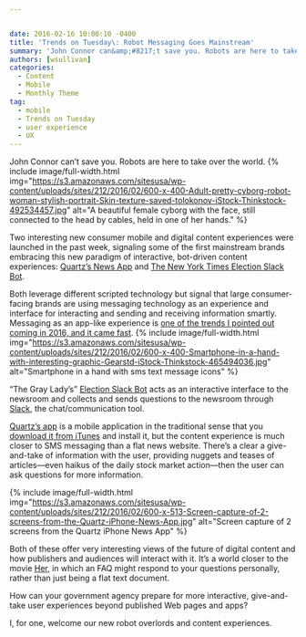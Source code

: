 ```yaml
---


date: 2016-02-16 10:00:10 -0400
title: 'Trends on Tuesday\: Robot Messaging Goes Mainstream'
summary: 'John Connor can&amp;#8217;t save you. Robots are here to take over&nbsp;the world. Two interesting new consumer mobile and digital content experiences were launched in the past week, signaling some of the first mainstream brands embracing this new paradigm of interactive, bot-driven content experiences\: Quartz&amp;#8217;s News App and The New York Times Election Slack Bot. Both'
authors: [wsullivan]
categories:
  - Content
  - Mobile
  - Monthly Theme
tag:
  - mobile
  - Trends on Tuesday
  - user experience
  - UX
---
```


John Connor can&#8217;t save you. Robots are here to take over the world. 
{% include image/full-width.html img="https://s3.amazonaws.com/sitesusa/wp-content/uploads/sites/212/2016/02/600-x-400-Adult-pretty-cyborg-robot-woman-stylish-portrait-Skin-texture-saved-tolokonov-iStock-Thinkstock-492534457.jpg" alt="A beautiful female cyborg with the face, still connected to the head by cables, held in one of her hands." %} 

Two interesting new consumer mobile and digital content experiences were launched in the past week, signaling some of the first mainstream brands embracing this new paradigm of interactive, bot-driven content experiences: [Quartz&#8217;s News App](http://qz.com/613700/its-here-quartzs-first-news-app-for-iphone/) and [The New York Times Election Slack Bot](http://www.niemanlab.org/2016/02/the-new-york-times-launches-a-slack-2016-election-bot-that-accepts-questions-from-readers/).

Both leverage different scripted technology but signal that large consumer-facing brands are using messaging technology as an experience and interface for interacting and sending and receiving information smartly. Messaging as an app-like experience is [one of the trends I pointed out coming in 2016, and it came fast](https://www.WHATEVER/2016/01/12/trends-on-tuesday-10-mobile-government-and-tech-trends-for-2016/). 
{% include image/full-width.html img="https://s3.amazonaws.com/sitesusa/wp-content/uploads/sites/212/2016/02/600-x-400-Smartphone-in-a-hand-with-interesting-graphic-Gearstd-iStock-Thinkstock-465494036.jpg" alt="Smartphone in a hand with sms text message icons" %} 

&#8220;The Gray Lady&#8217;s&#8221; [Election Slack Bot](http://www.nytimes.com/interactive/2016/us/politics/election-bot.html) acts as an interactive interface to the newsroom and collects and sends questions to the newsroom through [Slack](https://www.WHATEVER/2015/07/30/picking-up-the-slack-for-team-communication/), the chat/communication tool.

[Quartz’s  app](http://qz.com/613700/its-here-quartzs-first-news-app-for-iphone/) is a mobile application in the traditional sense that you [download it from iTunes](http://qz.com/613700/its-here-quartzs-first-news-app-for-iphone/) and install it, but the content experience is much closer to SMS messaging than a flat news website. There’s  a clear a give-and-take of information with the user, providing nuggets and teases of articles—even haikus of the daily stock market action—then the user can ask questions for more information.


{% include image/full-width.html img="https://s3.amazonaws.com/sitesusa/wp-content/uploads/sites/212/2016/02/600-x-513-Screen-capture-of-2-screens-from-the-Quartz-iPhone-News-App.jpg" alt="Screen capture of 2 screens from the Quartz iPhone News App" %}

Both of these offer very interesting views of the future of digital content and how publishers and audiences will interact with it. It’s  a world closer to the movie [Her](http://www.imdb.com/title/tt1798709/), in which an FAQ might respond to your questions personally, rather than just being a flat text document.

How can your government agency prepare for more interactive, give-and-take user experiences beyond published Web pages and apps?

I, for one, welcome our new robot overlords and content experiences.